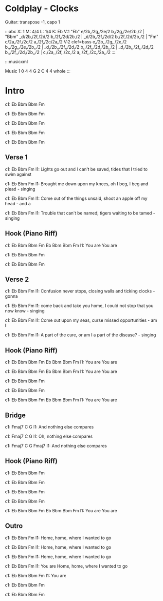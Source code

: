 # Coldplay - Clocks

Guitar: transpose -1, capo 1

:::abc
X: 1
M: 4/4
L: 1/4
K: Eb
V:1
"Eb" e/2b,/2g,/2e/2 b,/2g,/2e/2b,/2 | "Bbm" _d/2b,/2f,/2d/2 b,/2f,/2d/2b,/2 | _d/2b,/2f,/2d/2 b,/2f,/2d/2b,/2 | "Fm" c/2a,/2f,/2c/2 a,/2f,/2c/2a,/2
V:2 clef=bass
e,/2b,,/2g,,/2e,/2 b,,/2g,,/2e,/2b,,/2 | _d,/2b,,/2f,,/2d,/2 b,,/2f,,/2d,/2b,,/2 | _d,/2b,,/2f,,/2d,/2 b,,/2f,,/2d,/2b,,/2 | c,/2a,,/2f,,/2c,/2 a,,/2f,,/2c,/2a,,/2
:::

:::musicxml
<?xml version="1.0" encoding="UTF-8" standalone="no"?>
<!DOCTYPE score-partwise PUBLIC
    "-//Recordare//DTD MusicXML 4.0 Partwise//EN"
    "http://www.musicxml.org/dtds/partwise.dtd">
<score-partwise version="4.0">
  <part-list>
    <score-part id="P1">
      <part-name>Music</part-name>
    </score-part>
  </part-list>
  <part id="P1">
    <measure number="1">
      <attributes>
        <divisions>1</divisions>
        <key>
          <fifths>0</fifths>
        </key>
        <time>
          <beats>4</beats>
          <beat-type>4</beat-type>
        </time>
        <clef>
          <sign>G</sign>
          <line>2</line>
        </clef>
      </attributes>
      <note>
        <pitch>
          <step>C</step>
          <octave>4</octave>
        </pitch>
        <duration>4</duration>
        <type>whole</type>
      </note>
    </measure>
  </part>
</score-partwise>
:::

# Intro
c1: Eb  Bbm  Bbm  Fm

c1: Eb  Bbm  Bbm  Fm

c1: Eb  Bbm  Bbm  Fm

c1: Eb  Bbm  Bbm  Fm

c1: Eb  Bbm  Bbm  Fm

## Verse 1
c1: Eb                   Bbm                                    Fm
l1: Lights go out and I can't be saved, tides that I tried to swim against

c1: Eb                Bbm                        Fm
l1: Brought me down upon my knees, oh I beg, I beg and plead - singing

c1: Eb                 Bbm                            Fm
l1:   Come out of the things unsaid, shoot an apple off my head - and a

c1: Eb              Bbm                             Fm
l1:   Trouble that can't be named, tigers waiting to be tamed - singing

## Hook (Piano Riff)
c1: Eb      Bbm      Bbm      Fm      Eb      Bbm      Bbm      Fm
l1:      You              are           You              are

c1: Eb  Bbm  Bbm  Fm

c1: Eb  Bbm  Bbm  Fm

## Verse 2
c1: Eb         Bbm                             Fm
l1: Confusion never stops, closing walls and ticking clocks - gonna

c1: Eb               Bbm                                   Fm
l1:   come back and take you home, I could not stop that you now know - singing

c1: Eb           Bbm                             Fm
l1:   Come out upon my seas, curse missed opportunities - am I

c1: Eb        Bbm                             Fm
l1:   A part of the cure, or am I a part of the disease? - singing

## Hook (Piano Riff)
c1: Eb      Bbm      Bbm      Fm      Eb      Bbm      Bbm      Fm
l1:      You              are           You              are

c1: Eb      Bbm      Bbm      Fm      Eb      Bbm      Bbm      Fm
l1:      You              are           You              are

c1: Eb  Bbm  Bbm  Fm

c1: Eb  Bbm  Bbm  Fm

c1: Eb      Bbm      Bbm      Fm      Eb      Bbm      Bbm      Fm
l1:      You              are           You              are

## Bridge
c1: Fmaj7                  C     G
l1:       And nothing else compares

c1: Fmaj7                  C     G
l1:       Oh, nothing else compares

c1: Fmaj7                  C     G    Fmaj7
l1:       And nothing else compares

## Hook (Piano Riff)
c1: Eb  Bbm  Bbm  Fm

c1: Eb  Bbm  Bbm  Fm

c1: Eb  Bbm  Bbm  Fm

c1: Eb  Bbm  Bbm  Fm

c1: Eb      Bbm      Bbm      Fm      Eb      Bbm      Bbm      Fm
l1:      You              are           You              are

## Outro
c1: Eb      Bbm                     Fm
l1: Home, home, where I wanted to go

c1: Eb     Bbm                      Fm
l1: Home, home, where I wanted to go

c1: Eb      Bbm                     Fm
l1: Home, home, where I wanted to go

c1:           Eb     Bbm                      Fm
l1: You   are Home, home, where I wanted to go

c1: Eb  Bbm  Bbm  Fm
l1:    You  are

c1: Eb  Bbm  Bbm  Fm

c1: Eb  Bbm  Bbm  Fm
